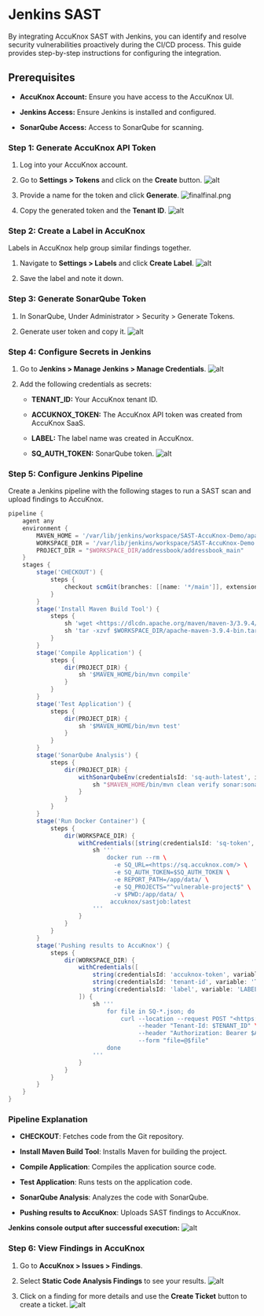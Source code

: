 # Jenkins SAST

By integrating AccuKnox SAST with Jenkins, you can identify and resolve security vulnerabilities proactively during the CI/CD process. This guide provides step-by-step instructions for configuring the integration.

## **Prerequisites**

- **AccuKnox Account:** Ensure you have access to the AccuKnox UI.

- **Jenkins Access:** Ensure Jenkins is installed and configured.

- **SonarQube Access:** Access to SonarQube for scanning.

### **Step 1: Generate AccuKnox API Token**

1. Log into your AccuKnox account.

2. Go to **Settings > Tokens** and click on the **Create** button.
![alt](images/jenkins-sast/1.png)

3. Provide a name for the token and click **Generate**.
![finalfinal.png](images/jenkins-sast/2.png)

4. Copy the generated token and the **Tenant ID**.
![alt](images/jenkins-sast/3.png)

### **Step 2: Create a Label in AccuKnox**

Labels in AccuKnox help group similar findings together.

1. Navigate to **Settings > Labels** and click **Create Label**.
![alt](images/jenkins-sast/4.png)

2. Save the label and note it down.

### **Step 3: Generate SonarQube Token**

1. In SonarQube, Under Administrator > Security > Generate Tokens.

2. Generate user token and copy it.
![alt](images/jenkins-sast/5.png)

### **Step 4: Configure Secrets in Jenkins**

1. Go to **Jenkins > Manage Jenkins > Manage Credentials**.
![alt](images/jenkins-sast/6.png)

2. Add the following credentials as secrets:

    - **TENANT_ID:** Your AccuKnox tenant ID.

    - **ACCUKNOX_TOKEN:** The AccuKnox API token was created from AccuKnox SaaS.

    - **LABEL:** The label name was created in AccuKnox.

    - **SQ_AUTH_TOKEN:** SonarQube token.
![alt](images/jenkins-sast/7.png)

### **Step 5: Configure Jenkins Pipeline**

Create a Jenkins pipeline with the following stages to run a SAST scan and upload findings to AccuKnox.

```groovy
pipeline {
    agent any
    environment {
        MAVEN_HOME = '/var/lib/jenkins/workspace/SAST-AccuKnox-Demo/apache-maven-3.9.4'
        WORKSPACE_DIR = '/var/lib/jenkins/workspace/SAST-AccuKnox-Demo'
        PROJECT_DIR = "$WORKSPACE_DIR/addressbook/addressbook_main"
    }
    stages {
        stage('CHECKOUT') {
            steps {
                checkout scmGit(branches: [[name: '*/main']], extensions: [], userRemoteConfigs: [[url: '<https://github.com/udit-uniyal/Devops.git']])>
            }
        }
        stage('Install Maven Build Tool') {
            steps {
                sh 'wget <https://dlcdn.apache.org/maven/maven-3/3.9.4/binaries/apache-maven-3.9.4-bin.tar.gz'>
                sh 'tar -xzvf $WORKSPACE_DIR/apache-maven-3.9.4-bin.tar.gz'
            }
        }
        stage('Compile Application') {
            steps {
                dir(PROJECT_DIR) {
                    sh '$MAVEN_HOME/bin/mvn compile'
                }
            }
        }
        stage('Test Application') {
            steps {
                dir(PROJECT_DIR) {
                    sh '$MAVEN_HOME/bin/mvn test'
                }
            }
        }
        stage('SonarQube Analysis') {
            steps {
                dir(PROJECT_DIR) {
                    withSonarQubeEnv(credentialsId: 'sq-auth-latest', installationName: 'sonarqube-scan') {
                        sh "$MAVEN_HOME/bin/mvn clean verify sonar:sonar -Dsonar.projectKey=vulnerable-project"
                    }
                }
            }
        }
        stage('Run Docker Container') {
            steps {
                dir(WORKSPACE_DIR) {
                    withCredentials([string(credentialsId: 'sq-token', variable: 'SQ_AUTH_TOKEN')]) {
                        sh '''
                            docker run --rm \
                              -e SQ_URL=<https://sq.accuknox.com/> \
                              -e SQ_AUTH_TOKEN=$SQ_AUTH_TOKEN \
                              -e REPORT_PATH=/app/data/ \
                              -e SQ_PROJECTS="^vulnerable-project$" \
                              -v $PWD:/app/data/ \
                             accuknox/sastjob:latest
                        '''
                    }
                }
            }
        }
        stage('Pushing results to AccuKnox') {
            steps {
                dir(WORKSPACE_DIR) {
                    withCredentials([
                        string(credentialsId: 'accuknox-token', variable: 'ACCUKNOX_TOKEN'),
                        string(credentialsId: 'tenant-id', variable: 'TENANT_ID'),
                        string(credentialsId: 'label', variable: 'LABEL')
                    ]) {
                        sh '''
                            for file in SQ-*.json; do
                                curl --location --request POST "<https://cspm.demo.accuknox.com/api/v1/artifact/?tenant_id=$TENANT_ID&data_type=SQ&label_id=$LABEL&save_to_s3=false>" \
                                     --header "Tenant-Id: $TENANT_ID" \
                                     --header "Authorization: Bearer $ACCUKNOX_TOKEN" \
                                     --form "file=@$file"
                            done
                        '''
                    }
                }
            }
        }
    }
}
```

### **Pipeline Explanation**

- **CHECKOUT**: Fetches code from the Git repository.

- **Install Maven Build Tool**: Installs Maven for building the project.

- **Compile Application**: Compiles the application source code.

- **Test Application**: Runs tests on the application code.

- **SonarQube Analysis**: Analyzes the code with SonarQube.

- **Pushing results to AccuKnox**: Uploads SAST findings to AccuKnox.

**Jenkins console output after successful execution:**
![alt](images/jenkins-sast/8.png)

### **Step 6: View Findings in AccuKnox**

1. Go to **AccuKnox > Issues > Findings**.

2. Select **Static Code Analysis Findings** to see your results.
![alt](images/jenkins-sast/9.png)

3. Click on a finding for more details and use the **Create Ticket** button to create a ticket.
![alt](images/jenkins-sast/10.png)

